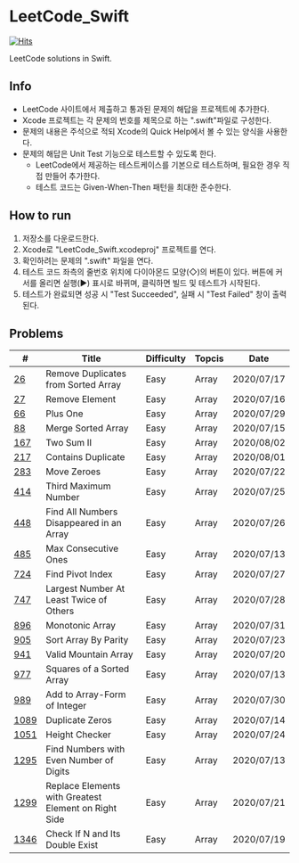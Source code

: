 # LeetCode_Swift

[![Hits](https://hits.seeyoufarm.com/api/count/incr/badge.svg?url=https%3A%2F%2Fgithub.com%2FKyungminLeeDev%2FLeetCode_Swift)](https://hits.seeyoufarm.com)

LeetCode solutions in Swift.



## Info

- LeetCode 사이트에서 제출하고 통과된 문제의 해답을 프로젝트에 추가한다.
- Xcode 프로젝트는 각 문제의 번호를 제목으로 하는 ".swift"파일로 구성한다.
- 문제의 내용은 주석으로 적되 Xcode의 Quick Help에서 볼 수 있는 양식을 사용한다.
- 문제의 해답은 Unit Test 기능으로 테스트할 수 있도록 한다.
    - LeetCode에서 제공하는 테스트케이스를 기본으로 테스트하며, 필요한 경우 직접 만들어 추가한다.
    - 테스트 코드는 Given-When-Then 패턴을 최대한 준수한다.



## How to run

1. 저장소를 다운로드한다.
2. Xcode로 "LeetCode_Swift.xcodeproj" 프로젝트를 연다.
3. 확인하려는 문제의 ".swift" 파일을 연다.
4. 테스트 코드 좌측의 줄번호 위치에 다이아몬드 모양(◇)의 버튼이 있다. 버튼에 커서를 올리면 실행(▶) 표시로 바뀌며, 클릭하면 빌드 및 테스트가 시작된다.
5. 테스트가 완료되면 성공 시 "Test Succeeded", 실패 시 "Test Failed" 창이 출력된다.



## Problems

| #    | Title                  | Difficulty | Topcis | Date       |
| ---- | -----------------------| ---------- | ------ | ---------- |
| [26](https://github.com/KyungminLeeDev/LeetCode_Swift/blob/master/SolutionTests/26.swift) | Remove Duplicates from Sorted Array | Easy | Array | 2020/07/17 |
| [27](https://github.com/KyungminLeeDev/LeetCode_Swift/blob/master/SolutionTests/27.swift) | Remove Element | Easy | Array | 2020/07/16 |
| [66](https://github.com/KyungminLeeDev/LeetCode_Swift/blob/master/SolutionTests/66.swift) | Plus One | Easy | Array | 2020/07/29 |
| [88](https://github.com/KyungminLeeDev/LeetCode_Swift/blob/master/SolutionTests/88.swift) | Merge Sorted Array | Easy | Array | 2020/07/15 |
| [167](https://github.com/KyungminLeeDev/LeetCode_Swift/blob/master/SolutionTests/167.swift) | Two Sum II | Easy | Array | 2020/08/02 |
| [217](https://github.com/KyungminLeeDev/LeetCode_Swift/blob/master/SolutionTests/217.swift) | Contains Duplicate | Easy | Array | 2020/08/01 |
| [283](https://github.com/KyungminLeeDev/LeetCode_Swift/blob/master/SolutionTests/283.swift) | Move Zeroes | Easy | Array | 2020/07/22 |
| [414](https://github.com/KyungminLeeDev/LeetCode_Swift/blob/master/SolutionTests/414.swift) | Third Maximum Number | Easy | Array | 2020/07/25 |
| [448](https://github.com/KyungminLeeDev/LeetCode_Swift/blob/master/SolutionTests/448.swift) | Find All Numbers Disappeared in an Array | Easy | Array | 2020/07/26 |
| [485](https://github.com/KyungminLeeDev/LeetCode_Swift/blob/master/SolutionTests/485.swift) | Max Consecutive Ones | Easy | Array | 2020/07/13 |
| [724](https://github.com/KyungminLeeDev/LeetCode_Swift/blob/master/SolutionTests/724.swift) | Find Pivot Index | Easy | Array | 2020/07/27 |
| [747](https://github.com/KyungminLeeDev/LeetCode_Swift/blob/master/SolutionTests/747.swift) | Largest Number At Least Twice of Others | Easy | Array | 2020/07/28 |
| [896](https://github.com/KyungminLeeDev/LeetCode_Swift/blob/master/SolutionTests/896.swift) | Monotonic Array | Easy | Array | 2020/07/31 |
| [905](https://github.com/KyungminLeeDev/LeetCode_Swift/blob/master/SolutionTests/905.swift) | Sort Array By Parity | Easy | Array | 2020/07/23 |
| [941](https://github.com/KyungminLeeDev/LeetCode_Swift/blob/master/SolutionTests/941.swift) | Valid Mountain Array | Easy | Array | 2020/07/20 |
| [977](https://github.com/KyungminLeeDev/LeetCode_Swift/blob/master/SolutionTests/977.swift) | Squares of a Sorted Array | Easy | Array | 2020/07/13 |
| [989](https://github.com/KyungminLeeDev/LeetCode_Swift/blob/master/SolutionTests/989.swift) | Add to Array-Form of Integer | Easy | Array | 2020/07/30 |
| [1089](https://github.com/KyungminLeeDev/LeetCode_Swift/blob/master/SolutionTests/1089.swift) | Duplicate Zeros | Easy | Array  | 2020/07/14 |
| [1051](https://github.com/KyungminLeeDev/LeetCode_Swift/blob/master/SolutionTests/1051.swift) | Height Checker | Easy | Array  | 2020/07/24 |
| [1295](https://github.com/KyungminLeeDev/LeetCode_Swift/blob/master/SolutionTests/1295.swift) | Find Numbers with Even Number of Digits | Easy | Array | 2020/07/13 |
| [1299](https://github.com/KyungminLeeDev/LeetCode_Swift/blob/master/SolutionTests/1299.swift) | Replace Elements with Greatest Element on Right Side | Easy | Array | 2020/07/21 |
| [1346](https://github.com/KyungminLeeDev/LeetCode_Swift/blob/master/SolutionTests/1346.swift) | Check If N and Its Double Exist | Easy | Array | 2020/07/19 |
